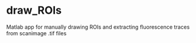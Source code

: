 # draw_ROIs
 Matlab app for manually drawing ROIs and extracting fluorescence traces from scanimage .tif files
